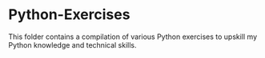 # Python-Exercises

This folder contains a compilation of various Python exercises to upskill my Python knowledge and technical skills.

